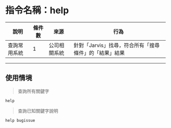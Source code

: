 # 指令名稱：help

| 說明 | 條件數 | 來源 | 行為 |
| --- | --- | --- | --- |
| 查詢常用系統 | 1 | 公司相關系統 | 針對「Jarvis」找尋，符合所有「搜尋條件」的「結果」結果|

---

## 使用情境

> 查詢所有關鍵字

```
help
```


> 查詢已知關鍵字說明

```
help bugissue
```














